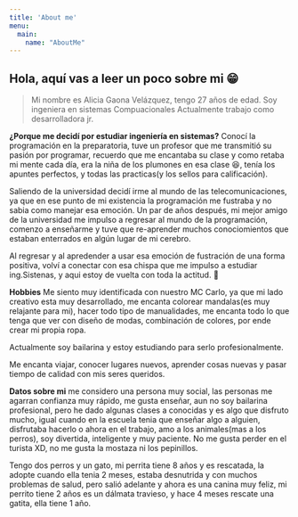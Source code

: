 ```yaml
---
title: 'About me'
menu:
  main:
    name: "AboutMe"
---
```


## Hola, aquí vas a leer un poco sobre mi 😁

> Mi nombre es Alicia Gaona Velázquez, tengo 27 años de edad.
> Soy ingeniera en sistemas Compuacionales
> Actualmente trabajo como desarrolladora jr.

**¿Porque me decidí por estudiar ingeniería en sistemas?** Conocí la programación en la preparatoria,
tuve un profesor que me transmitió su pasión por programar, recuerdo que me encantaba su clase y como retaba mi 
mente cada día, era la niña de los plumones en esa clase 😆, tenía los apuntes perfectos, y todas las practicas(y los sellos para calificación). 

Saliendo de la universidad decidí irme al mundo de las telecomunicaciones, ya que en ese punto de mi existencia la programación me fustraba y
no sabia como manejar esa emoción. Un par de años después, mi mejor amigo de la universidad me impulso a regresar al mundo de la programación, 
comenzo a enseñarme y tuve que re-aprender muchos conociomientos que estaban enterrados en algún lugar de mi cerebro.

Al regresar y al apredender a usar esa emoción de fustración de una forma positiva, volví a conectar con esa chispa que me impulso a estudiar ing.Sistenas, y aqui estoy de vuelta con toda la actitud. 💙

**Hobbies** Me siento muy identificada con nuestro MC Carlo, ya que mi lado creativo esta muy desarrollado, me encanta colorear mandalas(es muy relajante para mi), 
hacer todo tipo de manualidades, me encanta todo lo que tenga que ver con diseño de modas, combinación de colores, por ende crear mi propia ropa.

Actualmente soy bailarina y estoy estudiando para serlo profesionalmente.

Me encanta viajar, conocer lugares nuevos, aprender cosas nuevas y pasar tiempo de calidad con mis seres queridos.

**Datos sobre mi** me considero una persona muy social, las personas me agarran confianza muy rápido, me gusta enseñar, aun no soy bailarina profesional, pero he dado algunas clases a conocidas y es algo que disfruto mucho, igual cuando en la escuela tenia que enseñar algo a alguien, disfrutaba hacerlo o ahora en el trabajo, amo a los animales(mas a los perros), soy divertida, inteligente y muy paciente. No me gusta perder en el turista XD, no me gusta la mostaza ni los pepinillos.

Tengo dos perros y un gato, mi perrita tiene 8 años y es rescatada, la adopte cuando ella tenia 2 meses, estaba desnutrida y con muchos problemas de salud, pero salió adelante y ahora es una canina muy feliz, mi perrito tiene 2 años es un dálmata travieso, y hace 4 meses rescate una gatita, ella tiene 1 año.

